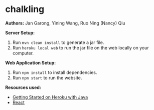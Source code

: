 # chalkling
**Authors:** Jan Garong, Yining Wang, Ruo Ning (Nancy) Qiu

**Server Setup:**
1. Run ``mvn clean install`` to generate a jar file.
2. Run ``heroku local web`` to run the jar file on the web locally on your computer.

**Web Application Setup:**
1. Run ``npm install`` to install dependencies.
2. Run ``npm start`` to run the website.

**Resources used:**
* [Getting Started on Heroku with Java](https://github.com/heroku/java-getting-started)
* [React](https://reactjs.org/)